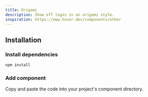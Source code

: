 ```yaml
---
title: Origami
description: Show off logos in an origami style.
inspiration: https://www.hover.dev/components/other
---
```


<ComponentPreview name="Origami" />

## Installation

<Steps>

### Install dependencies

```bash
npm install
```

### Add component

Copy and paste the code into your project's component directory.

<ComponentCode name="Origami" type="ui" />

</Steps>
